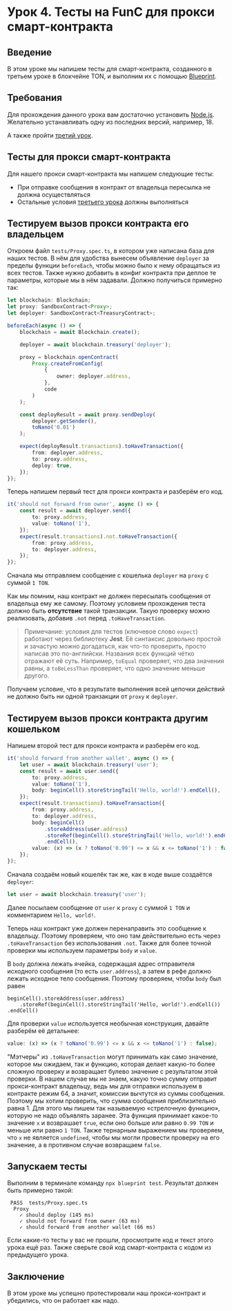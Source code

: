 # Урок 4. Тесты на FunC для прокси смарт-контракта

## Введение

В этом уроке мы напишем тесты для смарт-контракта, созданного в третьем уроке в блокчейне TON, и выполним их с помощью [Blueprint](https://github.com/ton-community/blueprint).

## Требования

Для прохождения данного урока вам достаточно установить [Node.js](https://nodejs.org). Желательно устанавливать одну из последних версий, например, 18.

А также пройти [третий урок](https://github.com/romanovichim/TonFunClessons_ru/blob/main/3lesson/thirdlesson.md).

## Teсты для прокси смарт-контракта

Для нашего прокси смарт-контракта мы напишем следующие тесты:

-   При отправке сообщения в контракт от владельца пересылка не должна осуществляться
-   Остальные условия [третьего урока](https://github.com/romanovichim/TonFunClessons_ru/blob/main/3lesson/thirdlesson.md) должны выполняться

## Тестируем вызов прокси контракта его владельцем

Откроем файл `tests/Proxy.spec.ts`, в котором уже написана база для наших тестов. В нём для удобства вынесем объявление `deployer` за пределы функции `beforeEach`, чтобы можно было к нему обращаться из всех тестов. Также нужно добавить в конфиг контракта при деплое те параметры, которые мы в нём задавали. Должно получиться примерно так:

```ts
let blockchain: Blockchain;
let proxy: SandboxContract<Proxy>;
let deployer: SandboxContract<TreasuryContract>;

beforeEach(async () => {
    blockchain = await Blockchain.create();

    deployer = await blockchain.treasury('deployer');

    proxy = blockchain.openContract(
        Proxy.createFromConfig(
            {
                owner: deployer.address,
            },
            code
        )
    );

    const deployResult = await proxy.sendDeploy(
        deployer.getSender(),
        toNano('0.01')
    );

    expect(deployResult.transactions).toHaveTransaction({
        from: deployer.address,
        to: proxy.address,
        deploy: true,
    });
});
```

Теперь напишем первый тест для прокси контракта и разберём его код.

```ts
it('should not forward from owner', async () => {
    const result = await deployer.send({
        to: proxy.address,
        value: toNano('1'),
    });
    expect(result.transactions).not.toHaveTransaction({
        from: proxy.address,
        to: deployer.address,
    });
});
```

Сначала мы отправляем сообщение с кошелька `deployer` на `proxy` с суммой `1 TON`.

Как мы помним, наш контракт не должен пересылать сообщения от владельца ему же самому. Поэтому условием прохождения теста должно быть **отсутствие** такой транзакции. Такую проверку можно реализовать, добавив `.not` перед `.toHaveTransaction`.

> Примечание: условия для тестов (ключевое слово `expect`) работают через библиотеку **Jest**. Её синтаксис довольно простой и зачастую можно догадаться, как что-то проверить, просто написав это по-английски. Названия всех функций чётко отражают её суть. Например, `toEqual` проверяет, что два значения равны, а `toBeLessThan` проверяет, что одно значение меньше другого.

Получаем условие, что в результате выполнения всей цепочки действий не должно быть ни одной транзакции от `proxy` к `deployer`.

## Тестируем вызов прокси контракта другим кошельком

Напишем второй тест для прокси контракта и разберём его код.

```ts
it('should forward from another wallet', async () => {
    let user = await blockchain.treasury('user');
    const result = await user.send({
        to: proxy.address,
        value: toNano('1'),
        body: beginCell().storeStringTail('Hello, world!').endCell(),
    });
    expect(result.transactions).toHaveTransaction({
        from: proxy.address,
        to: deployer.address,
        body: beginCell()
            .storeAddress(user.address)
            .storeRef(beginCell().storeStringTail('Hello, world!').endCell())
            .endCell(),
        value: (x) => (x ? toNano('0.99') <= x && x <= toNano('1') : false),
    });
});
```

Сначала создаём новый кошелёк так же, как в коде выше создаётся `deployer`:

```ts
let user = await blockchain.treasury('user');
```

Далее посылаем сообщение от `user` к `proxy` с суммой `1 TON` и комментарием `Hello, world!`.

Теперь наш контракт уже должен перенаправить это сообщение к владельцу. Поэтому проверяем, что оно там действительно есть через `.toHaveTransaction` без использования `.not`. Также для более точной проверки мы используем параметры `body` и `value`.

В `body` должна лежать ячейка, содержащая адрес отправителя исходного сообщения (то есть `user.address`), а затем в рефе должно лежать исходное тело сообщения. Поэтому проверяем, чтобы `body` был равен

```
beginCell().storeAddress(user.address)
    .storeRef(beginCell().storeStringTail('Hello, world!').endCell())
.endCell()
```

Для проверки `value` используется необычная конструкция, давайте разберём её детальнее:

```ts
value: (x) => (x ? toNano('0.99') <= x && x <= toNano('1') : false);
```

"Мэтчеры" из `.toHaveTransaction` могут принимать как само значение, которое мы ожидаем, так и функцию, которая делает какую-то более сложную проверку и возвращает булево значение с результатом этой проверки.
В нашем случае мы не знаем, какую точно сумму отправит прокси-контракт владельцу, ведь мы для отправки используем в контракте режим 64, а значит, комиссии вычтутся из суммы сообщения. Поэтому мы хотим проверить, что сумма сообщения приблизительно равна 1.
Для этого мы пишем так называемую «стрелочную функцию», которую не надо объявлять заранее. Эта функция принимает какое-то значение `x` и возврашает `true`, если оно больше или равно `0.99 TON` и меньше или равно `1 TON`. Также тернарным выражением мы проверяем, что `x` не является `undefined`, чтобы мы могли провести проверку на его значение, а в противном случае возвращаем `false`.

## Запускаем тесты

Выполним в терминале команду `npx blueprint test`. Результат должен быть примерно такой:

```
 PASS  tests/Proxy.spec.ts
  Proxy
    ✓ should deploy (145 ms)
    ✓ should not forward from owner (63 ms)
    ✓ should forward from another wallet (66 ms)
```

Если какие-то тесты у вас не прошли, просмотрите код и текст этого урока ещё раз. Также сверьте свой код смарт-контракта с кодом из предыдущего урока.

## Заключение

В этом уроке мы успешно протестировали наш прокси-контракт и убедились, что он работает как надо.
